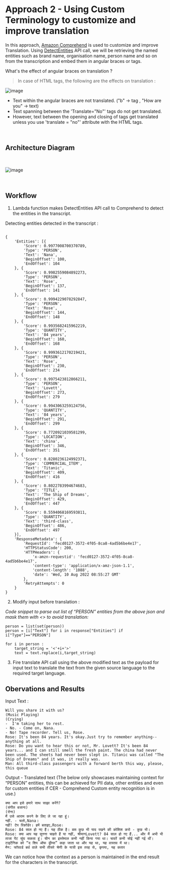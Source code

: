 # Approach 2 - Using Custom Terminology to customize and improve translation

In this approach, [Amazon Comprehend](https://docs.aws.amazon.com/comprehend/latest/dg/what-is.html) is used to customize and improve Translation. Using [DetectEntities](https://docs.aws.amazon.com/comprehend/latest/dg/using-api-sync.html#get-started-api-entities-python) API call, we will be retrieving the named entities such as brand name, organisation name, person name and so on from the transcription and embed them in angular braces or tags.

What's the effect of angular braces on translation ?

> In case of HTML tags, the following are the effects on translation :

![image](https://user-images.githubusercontent.com/32926625/203531879-c1e20b1a-aaf9-428a-9ade-13feb37f82d9.png)

* Text within the angular braces are not translated. ("b" -> tag , "How are you" -> text)
* Text spanning between the 'Translate="No"' tags do not get translated.
* However, text between the opening and closing of tags get translated unless you use 'translate = "no"' attribute with the HTML tags.


<br>

## Architecture Diagram

<br>

![image](https://user-images.githubusercontent.com/32926625/203530588-4001b0e6-cbe3-48b4-81be-9abf4c937d40.png)

<br>

## Workflow 

1. Lambda function makes DetectEntities API call to Comprehend to detect the entities in the transcript. 

Detecting entities detected in the transcript :

```

{
    'Entities': [{
        'Score': 0.9977008700370789,
        'Type': 'PERSON',
        'Text': 'Nana',
        'BeginOffset': 100,
        'EndOffset': 104
    }, {
        'Score': 0.9982559084892273,
        'Type': 'PERSON',
        'Text': 'Rose',
        'BeginOffset': 137,
        'EndOffset': 141
    }, {
        'Score': 0.9994229078292847,
        'Type': 'PERSON',
        'Text': 'Rose',
        'BeginOffset': 144,
        'EndOffset': 148
    }, {
        'Score': 0.9935682415962219,
        'Type': 'QUANTITY',
        'Text': '84 years',
        'BeginOffset': 160,
        'EndOffset': 168
    }, {
        'Score': 0.9993612170219421,
        'Type': 'PERSON',
        'Text': 'Rose',
        'BeginOffset': 230,
        'EndOffset': 234
    }, {
        'Score': 0.9975423812866211,
        'Type': 'PERSON',
        'Text': 'Lovett',
        'BeginOffset': 273,
        'EndOffset': 279
    }, {
        'Score': 0.9943063259124756,
        'Type': 'QUANTITY',
        'Text': '84 years',
        'BeginOffset': 291,
        'EndOffset': 299
    }, {
        'Score': 0.7720921039581299,
        'Type': 'LOCATION',
        'Text': 'china',
        'BeginOffset': 346,
        'EndOffset': 351
    }, {
        'Score': 0.8280236124992371,
        'Type': 'COMMERCIAL_ITEM',
        'Text': 'Titanic',
        'BeginOffset': 409,
        'EndOffset': 416
    }, {
        'Score': 0.8022783994674683,
        'Type': 'TITLE',
        'Text': 'The Ship of Dreams',
        'BeginOffset': 429,
        'EndOffset': 447
    }, {
        'Score': 0.5594068169593811,
        'Type': 'QUANTITY',
        'Text': 'third-class',
        'BeginOffset': 486,
        'EndOffset': 497
    }],
    'ResponseMetadata': {
        'RequestId': 'fecd0127-3572-4f05-8ca8-4ad5b6be4e17',
        'HTTPStatusCode': 200,
        'HTTPHeaders': {
            'x-amzn-requestid': 'fecd0127-3572-4f05-8ca8-4ad5b6be4e17',
            'content-type': 'application/x-amz-json-1.1',
            'content-length': '1088',
            'date': 'Wed, 10 Aug 2022 08:55:27 GMT'
        },
        'RetryAttempts': 0
    }
}
```

2. Modify input before translation :

_Code snippet to parse out list of “PERSON” entities from the above json and mask them with <> to avoid translation:_

```code
person = list(set(person))
person = [i["Text"] for i in response["Entities"] if i["Type"]=="PERSON"]

for i in person :
    target_string = '<'+i+'>'
    text = text.replace(i,target_string)
```    

3. Fire translate API call using the above modified text as the payload for input text to translate the text from the given source language to the required target language.


## Obervations and Results

Input Text :
```
Will you share it with us? 
(Music Playing) 
(Crying) 
-  I'm taking her to rest. 
- No. - Come on, Nana. 
- No! Tape recorder. Tell us, Rose. 
Rose: It's been 84 years. It's okay.Just try to remember anything-- anything at all. 
Rose: Do you want to hear this or not, Mr. Lovett? It's been 84 years... and I can still smell the fresh paint. The china had never been used. The sheets had never been slept in. Titanic was called "The Ship of Dreams" and it was, it really was. 
Man: All third-class passengers with a forward berth this way, please, this queue
```

Output - Translated text (The below only showcases maintaining context for “PERSON” entities, this can be achieved for PII data, other entities and even for custom entities if CER - Comprehend Custom entity recognition is in use.)
```
क्या आप इसे हमारे साथ साझा करेंगे?
(संगीत बजाना)
(रोना)
मैं उसे आराम करने के लिए ले जा रहा हूं। 
नहीं. - चलो,Nana। 
नहीं! टेप रिकॉर्डर। हमें बताइए,Rose। 
Rose: 84 साल हो गए हैं। यह ठीक है। बस कुछ भी याद रखने की कोशिश करो - कुछ भी।
Rose: क्या आप यह सुनना चाहते हैं या नहीं, श्रीमानLovett? 84 साल हो गए हैं... और मैं अभी भी ताजा पेंट सूंघ सकता हूं। चीन का इस्तेमाल कभी नहीं किया गया था। चादरें कभी सोई नहीं गई थीं। टाइटैनिक को “द शिप ऑफ ड्रीम्स” कहा जाता था और यह था, यह वास्तव में था।
मैन: फॉरवर्ड बर्थ वाले सभी तीसरे श्रेणी के यात्री इस तरह से, कृपया, यह कतार
```
We can notice how the context as a person is maintained in the end result for the characters in the transcript.


